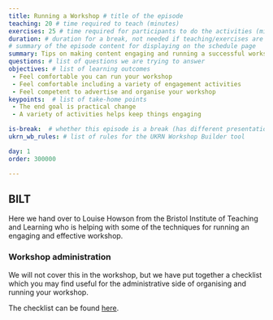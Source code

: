 ```yaml
---
title: Running a Workshop # title of the episode
teaching: 20 # time required to teach (minutes)
exercises: 25 # time required for participants to do the activities (minutes)
duration: # duration for a break, not needed if teaching/exercises are present (minutes)
# summary of the episode content for displaying on the schedule page
summary: Tips on making content engaging and running a successful workshop.
questions: # list of questions we are trying to answer
objectives: # list of learning outcomes
 - Feel comfortable you can run your workshop
 - Feel comfortable including a variety of engagement activities
 - Feel competent to advertise and organise your workshop
keypoints:  # list of take-home points
 - The end goal is practical change
 - A variety of activities helps keep things engaging

is-break:  # whether this episode is a break (has different presentation)
ukrn_wb_rules: # list of rules for the UKRN Workshop Builder tool

day: 1
order: 300000

---
```


## BILT

Here we hand over to Louise Howson from the Bristol Institute of Teaching and Learning who is helping with some of the techniques for running an engaging and effective workshop.

### Workshop administration

We will not cover this in the workshop, but we have put together a checklist which you may find useful for the administrative side of organising and running your workshop.

The checklist can be found <a href="{{ site.workshop_admin_doc }}" target="_blank">here</a>.

